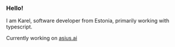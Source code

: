 ### Hello!

I am Karel, software developer from Estonia, primarily working with typescript.

Currently working on [asius.ai](https://asius.ai)
